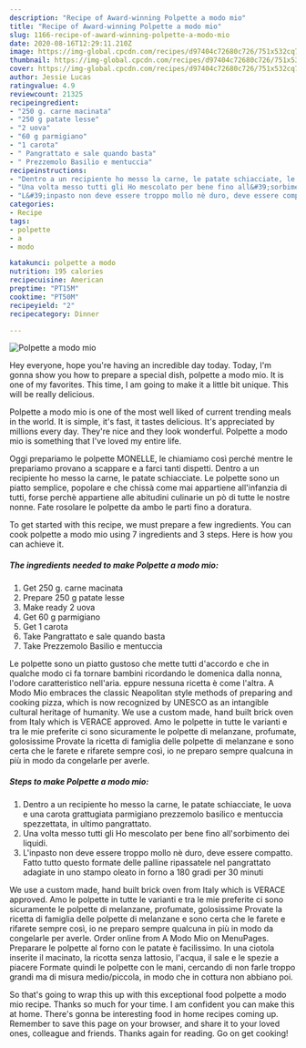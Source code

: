 ```yaml
---
description: "Recipe of Award-winning Polpette a modo mio"
title: "Recipe of Award-winning Polpette a modo mio"
slug: 1166-recipe-of-award-winning-polpette-a-modo-mio
date: 2020-08-16T12:29:11.210Z
image: https://img-global.cpcdn.com/recipes/d97404c72680c726/751x532cq70/polpette-a-modo-mio-recipe-main-photo.jpg
thumbnail: https://img-global.cpcdn.com/recipes/d97404c72680c726/751x532cq70/polpette-a-modo-mio-recipe-main-photo.jpg
cover: https://img-global.cpcdn.com/recipes/d97404c72680c726/751x532cq70/polpette-a-modo-mio-recipe-main-photo.jpg
author: Jessie Lucas
ratingvalue: 4.9
reviewcount: 21325
recipeingredient:
- "250 g. carne macinata"
- "250 g patate lesse"
- "2 uova"
- "60 g parmigiano"
- "1 carota"
- " Pangrattato e sale quando basta"
- " Prezzemolo Basilio e mentuccia"
recipeinstructions:
- "Dentro a un recipiente ho messo la carne, le patate schiacciate, le uova e una carota grattugiata parmigiano prezzemolo basilico e mentuccia spezzettata, in ultimo pangrattato."
- "Una volta messo tutti gli Ho mescolato per bene fino all&#39;sorbimento dei liquidi."
- "L&#39;inpasto non deve essere troppo mollo nè duro, deve essere compatto. Fatto tutto questo formate delle palline ripassatele nel pangrattato adagiate in uno stampo oleato in forno a 180 gradi per 30 minuti"
categories:
- Recipe
tags:
- polpette
- a
- modo

katakunci: polpette a modo 
nutrition: 195 calories
recipecuisine: American
preptime: "PT15M"
cooktime: "PT50M"
recipeyield: "2"
recipecategory: Dinner

---
```



![Polpette a modo mio](https://img-global.cpcdn.com/recipes/d97404c72680c726/751x532cq70/polpette-a-modo-mio-recipe-main-photo.jpg)

Hey everyone, hope you're having an incredible day today. Today, I'm gonna show you how to prepare a special dish, polpette a modo mio. It is one of my favorites. This time, I am going to make it a little bit unique. This will be really delicious.

Polpette a modo mio is one of the most well liked of current trending meals in the world. It is simple, it's fast, it tastes delicious. It's appreciated by millions every day. They're nice and they look wonderful. Polpette a modo mio is something that I've loved my entire life.

Oggi prepariamo le polpette MONELLE, le chiamiamo così perché mentre le prepariamo provano a scappare e a farci tanti dispetti. Dentro a un recipiente ho messo la carne, le patate schiacciate. Le polpette sono un piatto semplice, popolare e che chissà come mai appartiene all&#39;infanzia di tutti, forse perchè appartiene alle abitudini culinarie un pò di tutte le nostre nonne. Fate rosolare le polpette da ambo le parti fino a doratura.


To get started with this recipe, we must prepare a few ingredients. You can cook polpette a modo mio using 7 ingredients and 3 steps. Here is how you can achieve it.

<!--inarticleads1-->

##### The ingredients needed to make Polpette a modo mio:

1. Get 250 g. carne macinata
1. Prepare 250 g patate lesse
1. Make ready 2 uova
1. Get 60 g parmigiano
1. Get 1 carota
1. Take  Pangrattato e sale quando basta
1. Take  Prezzemolo Basilio e mentuccia


Le polpette sono un piatto gustoso che mette tutti d&#39;accordo e che in qualche modo ci fa tornare bambini ricordando le domenica dalla nonna, l&#39;odore caratteristico nell&#39;aria. eppure nessuna ricetta è come l&#39;altra. A Modo Mio embraces the classic Neapolitan style methods of preparing and cooking pizza, which is now recognized by UNESCO as an intangible cultural heritage of humanity. We use a custom made, hand built brick oven from Italy which is VERACE approved. Amo le polpette in tutte le varianti e tra le mie preferite ci sono sicuramente le polpette di melanzane, profumate, golosissime Provate la ricetta di famiglia delle polpette di melanzane e sono certa che le farete e rifarete sempre così, io ne preparo sempre qualcuna in più in modo da congelarle per averle. 

<!--inarticleads2-->

##### Steps to make Polpette a modo mio:

1. Dentro a un recipiente ho messo la carne, le patate schiacciate, le uova e una carota grattugiata parmigiano prezzemolo basilico e mentuccia spezzettata, in ultimo pangrattato.
1. Una volta messo tutti gli Ho mescolato per bene fino all&#39;sorbimento dei liquidi.
1. L&#39;inpasto non deve essere troppo mollo nè duro, deve essere compatto. Fatto tutto questo formate delle palline ripassatele nel pangrattato adagiate in uno stampo oleato in forno a 180 gradi per 30 minuti


We use a custom made, hand built brick oven from Italy which is VERACE approved. Amo le polpette in tutte le varianti e tra le mie preferite ci sono sicuramente le polpette di melanzane, profumate, golosissime Provate la ricetta di famiglia delle polpette di melanzane e sono certa che le farete e rifarete sempre così, io ne preparo sempre qualcuna in più in modo da congelarle per averle. Order online from A Modo Mio on MenuPages. Preparare le polpette al forno con le patate è facilissimo. In una ciotola inserite il macinato, la ricotta senza lattosio, l&#39;acqua, il sale e le spezie a piacere Formate quindi le polpette con le mani, cercando di non farle troppo grandi ma di misura medio/piccola, in modo che in cottura non abbiano poi. 

So that's going to wrap this up with this exceptional food polpette a modo mio recipe. Thanks so much for your time. I am confident you can make this at home. There's gonna be interesting food in home recipes coming up. Remember to save this page on your browser, and share it to your loved ones, colleague and friends. Thanks again for reading. Go on get cooking!

